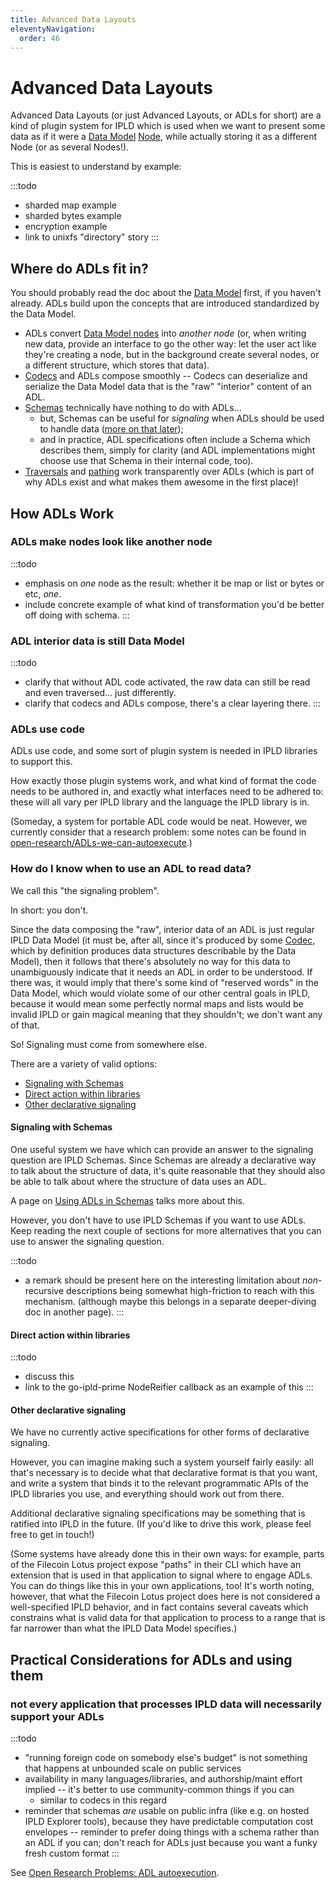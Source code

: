 ```yaml
---
title: Advanced Data Layouts
eleventyNavigation:
  order: 46
---
```


Advanced Data Layouts
=====================

Advanced Data Layouts (or just Advanced Layouts, or ADLs for short) are a kind of plugin system for IPLD
which is used when we want to present some data as if it were a [Data Model](/docs/data-model/) [Node](/docs/data-model/node/),
while actually storing it as a different Node (or as several Nodes!).

This is easiest to understand by example:

:::todo
- sharded map example
- sharded bytes example
- encryption example
- link to unixfs "directory" story
:::

Where do ADLs fit in?
---------------------

You should probably read the doc about the [Data Model](/docs/data-model/) first, if you haven't already.
ADLs build upon the concepts that are introduced standardized by the Data Model.

- ADLs convert [Data Model nodes](/docs/data-model/node/) into *another node*
  (or, when writing new data, provide an interface to go the other way: let the user act like they're creating a node, but in the background create several nodes, or a different structure, which stores that data).
- [Codecs](/docs/codecs/) and ADLs compose smoothly -- Codecs can deserialize and serialize the Data Model data that is the "raw" "interior" content of an ADL.
- [Schemas](/docs/schemas/) technically have nothing to do with ADLs...
	- but, Schemas can be useful for _signaling_ when ADLs should be used to handle data ([more on that later](#signaling-with-schemas));
	- and in practice, ADL specifications often include a Schema which describes them, simply for clarity (and ADL implementations might choose use that Schema in their internal code, too).
- [Traversals](/docs/data-model/traversal/) and [pathing](/docs/data-model/pathing/) work transparently over ADLs (which is part of why ADLs exist and what makes them awesome in the first place)!


How ADLs Work
-------------

### ADLs make nodes look like another node

:::todo
- emphasis on *one* node as the result: whether it be map or list or bytes or etc, *one*.
- include concrete example of what kind of transformation you'd be better off doing with schema.
:::

### ADL interior data is still Data Model

:::todo
- clarify that without ADL code activated, the raw data can still be read and even traversed... just differently.
- clarify that codecs and ADLs compose, there's a clear layering there.
:::

### ADLs use code

ADLs use code, and some sort of plugin system is needed in IPLD libraries to support this.

How exactly those plugin systems work, and what kind of format the code needs to be authored in,
and exactly what interfaces need to be adhered to:
these will all vary per IPLD library and the language the IPLD library is in.

(Someday, a system for portable ADL code would be neat.
However, we currently consider that a research problem:
some notes can be found in [open-research/ADLs-we-can-autoexecute](/design/open-research/ADL-autoexecution/).)

### How do I know when to use an ADL to read data?

We call this "the signaling problem".

In short: you don't.

Since the data composing the "raw", interior data of an ADL is just regular IPLD Data Model
(it must be, after all, since it's produced by some [Codec](/docs/codecs/), which by definition produces data structures describable by the Data Model),
then it follows that there's absolutely no way for this data to unambiguously indicate that it needs an ADL in order to be understood.
If there was, it would imply that there's some kind of "reserved words" in the Data Model,
which would violate some of our other central goals in IPLD, because it would mean some perfectly normal maps and lists would be invalid IPLD or gain magical meaning that they shouldn't;
we don't want any of that.

So!  Signaling must come from somewhere else.

There are a variety of valid options:

- [Signaling with Schemas](#signaling-with-schemas)
- [Direct action within libraries](#direct-action-within-libraries)
- [Other declarative signaling](#other-declarative-signaling)

#### Signaling with Schemas

One useful system we have which can provide an answer to the signaling question are IPLD Schemas.
Since Schemas are already a declarative way to talk about the structure of data,
it's quite reasonable that they should also be able to talk about where the structure of data uses an ADL.

A page on [Using ADLs in Schemas](/docs/schemas/using-adls-in-schemas/) talks more about this.

However, you don't have to use IPLD Schemas if you want to use ADLs.
Keep reading the next couple of sections for more alternatives that you can use to answer the signaling question.

:::todo
- a remark should be present here on the interesting limitation about *non*-recursive descriptions being somewhat high-friction to reach with this mechanism.
  (although maybe this belongs in a separate deeper-diving doc in another page).
:::

#### Direct action within libraries

:::todo
- discuss this
- link to the go-ipld-prime NodeReifier callback as an example of this
:::

#### Other declarative signaling

We have no currently active specifications for other forms of declarative signaling.

However, you can imagine making such a system yourself fairly easily:
all that's necessary is to decide what that declarative format is that you want,
and write a system that binds it to the relevant programmatic APIs of the IPLD libraries you use,
and everything should work out from there.

Additional declarative signaling specifications may be something that is ratified into IPLD in the future.
(If you'd like to drive this work, please feel free to get in touch!)

(Some systems have already done this in their own ways: for example,
parts of the Filecoin Lotus project expose "paths" in their CLI which have an extension
that is used in that application to signal where to engage ADLs.
You can do things like this in your own applications, too!
It's worth noting, however, that what the Filecoin Lotus project does here is not considered a well-specified IPLD behavior,
and in fact contains several caveats which constrains what is valid data for that application to process to a range that is far narrower than what the IPLD Data Model specifies.)


Practical Considerations for ADLs and using them
-------------------------------------------------

### not every application that processes IPLD data will necessarily support your ADLs

:::todo
- "running foreign code on somebody else's budget" is not something that happens at unbounded scale on public services
- availability in many languages/libraries, and authorship/maint effort implied -- it's better to use community-common things if you can
  - similar to codecs in this regard
- reminder that schemas *are* usable on public infra (like e.g. on hosted IPLD Explorer tools), because they have predictable computation cost envelopes -- reminder to prefer doing things with a schema rather than an ADL if you can; don't reach for ADLs just because you want a funky fresh custom format
:::

See [Open Research Problems: ADL autoexecution](/design/open-research/ADL-autoexecution/).
